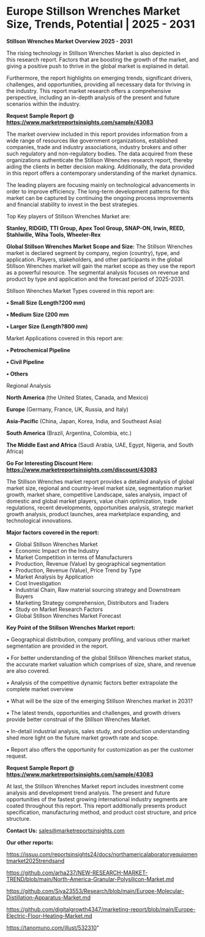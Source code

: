 # Europe Stillson Wrenches Market Size, Trends, Potential | 2025 - 2031

<Strong> Stillson Wrenches Market Overview 2025 - 2031</strong>

The rising technology in Stillson Wrenches Market is also depicted in this research report. Factors that are boosting the growth of the market, and giving a positive push to thrive in the global market is explained in detail.

Furthermore, the report highlights on emerging trends, significant drivers, challenges, and opportunities, providing all necessary data for thriving in the industry. This report market research offers a comprehensive perspective, including an in-depth analysis of the present and future scenarios within the industry.

<strong>Request Sample Report @ <a href=https://www.marketreportsinsights.com/sample/43083>https://www.marketreportsinsights.com/sample/43083</a></strong>

The market overview included in this report provides information from a wide range of resources like government organizations, established companies, trade and industry associations, industry brokers and other such regulatory and non-regulatory bodies. The data acquired from these organizations authenticate the Stillson Wrenches research report, thereby aiding the clients in better decision making. Additionally, the data provided in this report offers a contemporary understanding of the market dynamics.

The leading players are focusing mainly on technological advancements in order to improve efficiency. The long-term development patterns for this market can be captured by continuing the ongoing process improvements and financial stability to invest in the best strategies.

Top Key players of Stillson Wrenches Market are:

<strong>Stanley, RIDGID, TTI Group, Apex Tool Group, SNAP-ON, Irwin, REED, Stahlwille, Wiha Tools, Wheeler-Rex</strong>

<strong><b>Global Stillson Wrenches Market Scope and Size:</b></strong>
The Stillson Wrenches market is declared segment by company, region (country), type, and application. Players, stakeholders, and other participants in the global Stillson Wrenches market will gain the market scope as they use the report as a powerful resource. The segmental analysis focuses on revenue and product by type and application and the forecast period of 2025-2031.

Stillson Wrenches Market Types covered in this report are:

<strong>•  Small Size (Length?200 mm)

•  Medium Size (200 mm

•  Larger Size (Length?800 mm)</strong>

Market Applications covered in this report are:

<strong>•  Petrochemical Pipeline

•  Civil Pipeline

•  Others</strong> 

Regional Analysis

<strong>North America</strong> (the United States, Canada, and Mexico)

<strong>Europe</strong> (Germany, France, UK, Russia, and Italy)

<strong>Asia-Pacific</strong> (China, Japan, Korea, India, and Southeast Asia)

<strong>South America</strong> (Brazil, Argentina, Colombia, etc.)

<strong>The Middle East and Africa</strong> (Saudi Arabia, UAE, Egypt, Nigeria, and South Africa)

<strong>Go For Interesting Discount Here: <a href=https://www.marketreportsinsights.com/discount/43083>https://www.marketreportsinsights.com/discount/43083</a></strong>

The Stillson Wrenches market report provides a detailed analysis of global market size, regional and country-level market size, segmentation market growth, market share, competitive Landscape, sales analysis, impact of domestic and global market players, value chain optimization, trade regulations, recent developments, opportunities analysis, strategic market growth analysis, product launches, area marketplace expanding, and technological innovations.

<strong><b>Major factors covered in the report:</b></strong>
<ul>
  <li>Global Stillson Wrenches Market </li>
  <li>Economic Impact on the Industry</li>
  <li>Market Competition in terms of Manufacturers</li>
  <li>Production, Revenue (Value) by geographical segmentation</li>
  <li>Production, Revenue (Value), Price Trend by Type</li>
  <li>Market Analysis by Application</li>
  <li>Cost Investigation</li>
  <li>Industrial Chain, Raw material sourcing strategy and Downstream Buyers</li>
  <li>Marketing Strategy comprehension, Distributors and Traders</li>
  <li>Study on Market Research Factors</li>
  <li>Global Stillson Wrenches Market Forecast</li>
</ul>

<strong><b>Key Point of the Stillson Wrenches Market report:</b></strong>

• Geographical distribution, company profiling, and various other market segmentation are provided in the report.

• For better understanding of the global Stillson Wrenches market status, the accurate market valuation which comprises of size, share, and revenue are also covered.

• Analysis of the competitive dynamic factors better extrapolate the complete market overview

• What will be the size of the emerging Stillson Wrenches market in 2031?

• The latest trends, opportunities and challenges, and growth drivers provide better construal of the Stillson Wrenches Market.

• In-detail industrial analysis, sales study, and production understanding shed more light on the future market growth rate and scope.

• Report also offers the opportunity for customization as per the customer request.

<strong>Request Sample Report @ <a href=https://www.marketreportsinsights.com/sample/43083>https://www.marketreportsinsights.com/sample/43083</a></strong>

At last, the Stillson Wrenches Market report includes investment come analysis and development trend analysis. The present and future opportunities of the fastest growing international industry segments are coated throughout this report. This report additionally presents product specification, manufacturing method, and product cost structure, and price structure.

<strong>Contact Us:</strong>
sales@marketreportsinsights.com

<strong>Our other reports:</strong>

<a href=https://issuu.com/reportsinsights24/docs/northamericalaboratoryequipmentmarket2025trendsand>https://issuu.com/reportsinsights24/docs/northamericalaboratoryequipmentmarket2025trendsand</a>

<a href=https://github.com/arha237/NEW-RESEARCH-MARKET-TREND/blob/main/North-America-Granular-Polysilicon-Market.md>https://github.com/arha237/NEW-RESEARCH-MARKET-TREND/blob/main/North-America-Granular-Polysilicon-Market.md</a>

<a href=https://github.com/Siya23553/Research/blob/main/Europe-Molecular-Distillation-Apparatus-Market.md>https://github.com/Siya23553/Research/blob/main/Europe-Molecular-Distillation-Apparatus-Market.md</a>

<a href=https://github.com/digitalgrowth4347/marketing-report/blob/main/Europe-Electric-Floor-Heating-Market.md>https://github.com/digitalgrowth4347/marketing-report/blob/main/Europe-Electric-Floor-Heating-Market.md</a>

<a href=https://tanomuno.com/illust/532310>https://tanomuno.com/illust/532310</a>"

